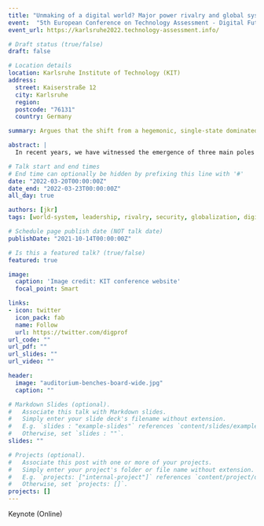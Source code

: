 ```yaml
---
title: "Unmaking of a digital world? Major power rivalry and global system evolution"
event:  "5th European Conference on Technology Assessment - Digital Future(s): TA in and for a changing world"
event_url: https://karlsruhe2022.technology-assessment.info/

# Draft status (true/false)
draft: false

# Location details
location: Karlsruhe Institute of Technology (KIT)
address:
  street: Kaiserstraße 12
  city: Karlsruhe
  region:
  postcode: "76131"
  country: Germany

summary: Argues that the shift from a hegemonic, single-state dominated global system to a multi-polar one is a regular feature in the pulsating global system developmental process and proposes scenarios for its likely future development, highlighting the core differences that mark digital technologies in contrast to previous technologies in the unfolding of this proces.

abstract: |
  In recent years, we have witnessed the emergence of three main poles of digital network modes and governance: a US-based system based on hegemonic state-backed private market power dominance; a Chinese-based state-controlled neo-mercantilist system; and a European standards-based liberal markets model. Some commentators have identified the emergence of the "splinternet" as a signal of the unraveling of a global digital commons and a reversal of the globalization process. This paper argues that rather than signaling an end to globalization, these developments are indicative of a continued long-term global system formation, pulsating in repetitive and dynamic waves. The core driver of its dynamics are technology-driven economic short-term processes that manifest themselves in political institutions, furthermore establishing global cultures. Each successive wave builds on technology and networks established in previous ones, extending both space and place in both physical dimensions and the establishment of a new habitus. Empirically tracing the core of today's digital backbone over 3000 years, the paper argues that the shift from a hegemonic, single-state dominated global system to a multi polar one is a regular feature in the pulsating global system developmental process and proposes scenarios for its likely future development. It also highlights the core differences that mark digital technologies in contrast to previous technologies in the unfolding of this process and why they constitute a necessary technological foundation for the establishment of a truly global, that is to say fully planetary system.

# Talk start and end times
# End time can optionally be hidden by prefixing this line with '#'
date: "2022-03-20T00:00:00Z"
date_end: "2022-03-23T00:00:00Z"
all_day: true

authors: [jkr]
tags: [world-system, leadership, rivalry, security, globalization, digitalization, digital-capitalism]

# Schedule page publish date (NOT talk date)
publishDate: "2021-10-14T00:00:00Z"

# Is this a featured talk? (true/false)
featured: true

image:
  caption: 'Image credit: KIT conference website'
  focal_point: Smart

links:
- icon: twitter
  icon_pack: fab
  name: Follow
  url: https://twitter.com/digprof
url_code: ""
url_pdf: ""
url_slides: ""
url_video: ""

header:
  image: "auditorium-benches-board-wide.jpg"
  caption: ""

# Markdown Slides (optional).
#   Associate this talk with Markdown slides.
#   Simply enter your slide deck's filename without extension.
#   E.g. `slides : "example-slides"` references `content/slides/example-slides.md`.
#   Otherwise, set `slides : ""`.
slides: ""

# Projects (optional).
#   Associate this post with one or more of your projects.
#   Simply enter your project's folder or file name without extension.
#   E.g. `projects: ["internal-project"]` references `content/project/deep-learning/index.md`.
#   Otherwise, set `projects: []`.
projects: []
---
```

Keynote (Online)
